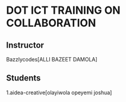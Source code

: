 # DOT ICT TRAINING ON COLLABORATION
## Instructor
Bazzlycodes[ALLI BAZEET DAMOLA]

## Students
1.aidea-creative[olayiwola opeyemi joshua]